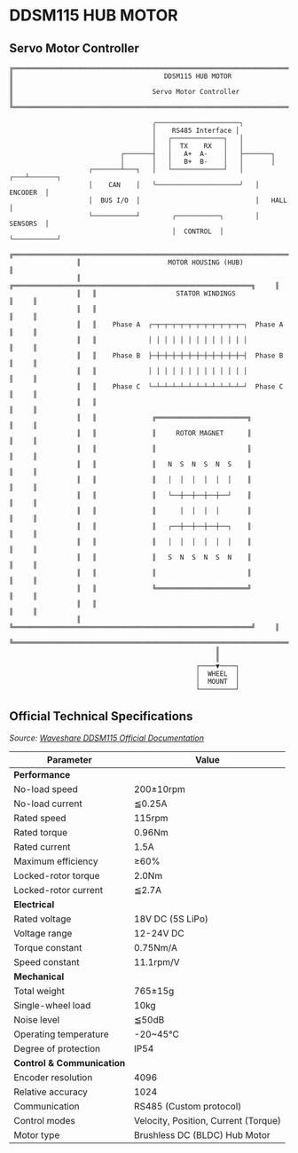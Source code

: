 # DDSM115 HUB MOTOR
## Servo Motor Controller

```
╔══════════════════════════════════════════════════════════════════════════════════════════════════╗
║                                      DDSM115 HUB MOTOR                                           ║
║                                   Servo Motor Controller                                         ║
╚══════════════════════════════════════════════════════════════════════════════════════════════════╝

                                    ╭─────────────────────╮
                                    │    RS485 Interface │
                                    │   ┌─────────────┐   │
                                    │   │  TX    RX   │   │
                            ┌───────┤   │   A+  A-    │   ├───────┐
                            │       │   │   B+  B-    │   │       │
                    ┌───────┴───┐   │   └─────────────┘   │   ┌───┴───────┐
                    │    CAN    │   ╰─────────────────────╯   │  ENCODER  │
                    │  BUS I/O  │                             │   HALL    │
                    └───────────┘        ╭───────────╮        │  SENSORS  │
                                         │  CONTROL  │        └───────────┘
                 ╔══════════════════════════════════════════════════════════════════════╗
                 ║                      MOTOR HOUSING (HUB)                             ║
                 ║   ╔════════════════════════════════════════════════════════════╗     ║
                 ║   ║                    STATOR WINDINGS                         ║     ║
                 ║   ║                                                            ║     ║
                 ║   ║    Phase A  ┌─┬─┬─┬─┬─┬─┬─┬─┬─┬─┬─┬─┐  Phase A             ║     ║
                 ║   ║             │ │ │ │ │ │ │ │ │ │ │ │ │                      ║     ║
                 ║   ║    Phase B  ├─┼─┼─┼─┼─┼─┼─┼─┼─┼─┼─┼─┤  Phase B             ║     ║
                 ║   ║             │ │ │ │ │ │ │ │ │ │ │ │ │                      ║     ║
                 ║   ║    Phase C  └─┴─┴─┴─┴─┴─┴─┴─┴─┴─┴─┴─┘  Phase C             ║     ║
                 ║   ║                                                            ║     ║
                 ║   ║              ╔═══════════════════════╗                     ║     ║
                 ║   ║              ║     ROTOR MAGNET      ║                     ║     ║
                 ║   ║              ║                       ║                     ║     ║
                 ║   ║              ║   N  S  N  S  N  S    ║                     ║     ║
                 ║   ║              ║   │  │  │  │  │  │    ║                     ║     ║
                 ║   ║              ║   └──┼──┼──┼──┼──┘    ║                     ║     ║
                 ║   ║              ║      │  │  │  │       ║                     ║     ║
                 ║   ║              ║   ┌──┼──┼──┼──┼──┐    ║                     ║     ║
                 ║   ║              ║   │  │  │  │  │  │    ║                     ║     ║
                 ║   ║              ║   S  N  S  N  S  N    ║                     ║     ║
                 ║   ║              ║                       ║                     ║     ║
                 ║   ║              ╚═══════════════════════╝                     ║     ║
                 ║   ║                                                            ║     ║
                 ║   ╚════════════════════════════════════════════════════════════╝     ║
                 ╚══════════════════════════════════════════════════════════════════════╝
                                                    ║                                       
                                                    ║                                       
                                               ┌────▼────┐                                 
                                               │  WHEEL  │                               
                                               │  MOUNT  │                              
                                               └─────────┘                               
```

## Official Technical Specifications

*Source: [Waveshare DDSM115 Official Documentation](https://www.waveshare.com/wiki/DDSM115)*

| Parameter | Value |
|-----------|-------|
| **Performance** | |
| No-load speed | 200±10rpm |
| No-load current | ≦0.25A |
| Rated speed | 115rpm |
| Rated torque | 0.96Nm |
| Rated current | 1.5A |
| Maximum efficiency | ≥60% |
| Locked-rotor torque | 2.0Nm |
| Locked-rotor current | ≦2.7A |
| **Electrical** | |
| Rated voltage | 18V DC (5S LiPo) |
| Voltage range | 12-24V DC |
| Torque constant | 0.75Nm/A |
| Speed constant | 11.1rpm/V |
| **Mechanical** | |
| Total weight | 765±15g |
| Single-wheel load | 10kg |
| Noise level | ≦50dB |
| Operating temperature | -20~45℃ |
| Degree of protection | IP54 |
| **Control & Communication** | |
| Encoder resolution | 4096 |
| Relative accuracy | 1024 |
| Communication | RS485 (Custom protocol) |
| Control modes | Velocity, Position, Current (Torque) |
| Motor type | Brushless DC (BLDC) Hub Motor |